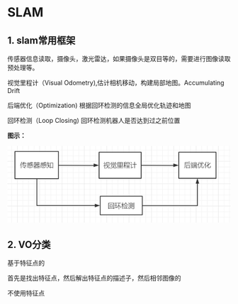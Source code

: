 # SLAM

## 1. slam常用框架

传感器信息读取，摄像头，激光雷达，如果摄像头是双目等的，需要进行图像读取预处理等。

视觉里程计（Visual Odometry),估计相机移动，构建局部地图。Accumulating Drift

后端优化（Optimization) 根据回环检测的信息全局优化轨迹和地图

回环检测（Loop Closing) 回环检测机器人是否达到过之前位置

**图示：**

![1](./img/1.png)

## 2. VO分类

基于特征点的

首先是找出特征点，然后解出特征点的描述子，然后相邻图像的

不使用特征点




